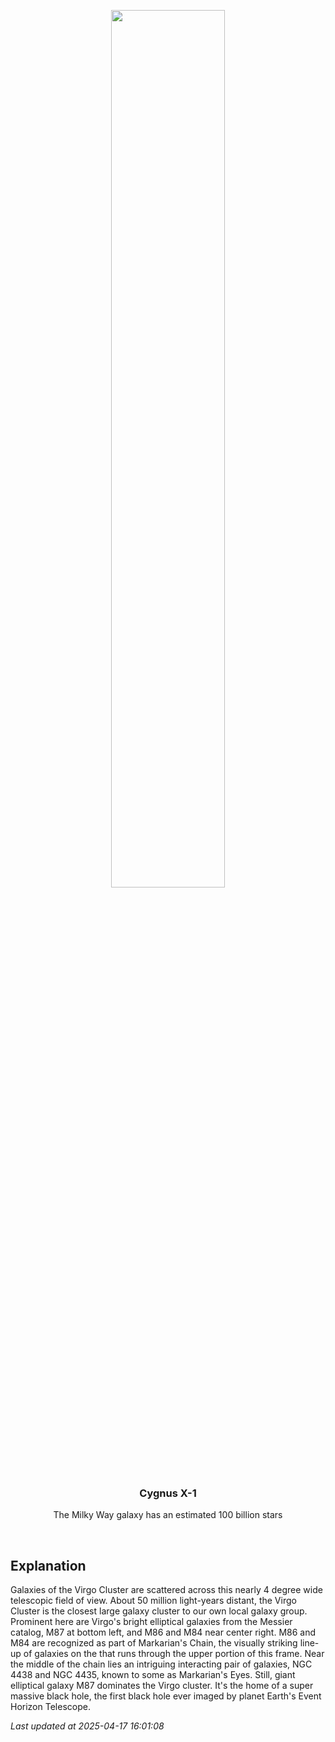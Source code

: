 <p align='center'>
    <img src='https://apod.nasa.gov/apod/image/2504/LRGB_final_corrected1024.jpg' width='60%' />
    <h3 align="center">Cygnus X-1</h3>
    <p align="center">The Milky Way galaxy has an estimated 100 billion stars</p>
</p>
<br/>

Explanation
--
Galaxies of the Virgo Cluster are scattered across this nearly 4 degree wide telescopic field of view. About 50 million light-years distant, the Virgo Cluster is the closest large galaxy cluster to our own local galaxy group. Prominent here are Virgo's bright elliptical galaxies from the Messier catalog, M87 at bottom left, and M86 and M84 near center right. M86 and M84 are recognized as part of Markarian's Chain, the visually striking line-up of galaxies on the that runs through the upper portion of this frame. Near the middle of the chain lies an intriguing interacting pair of galaxies, NGC 4438 and NGC 4435, known to some as Markarian's Eyes. Still, giant elliptical galaxy M87 dominates the Virgo cluster. It's the home of a super massive black hole, the first black hole ever imaged by planet Earth's Event Horizon Telescope.


*Last updated at 2025-04-17 16:01:08*

